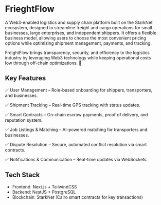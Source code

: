 # FrieghtFlow
A Web3-enabled logistics and supply chain platform built on the StarkNet ecosystem, designed to streamline freight and cargo operations for small businesses, large enterprises, and independent shippers.
It offers a flexible business model, allowing users to choose the most convenient pricing options while optimizing shipment management, payments, and tracking.

FreightFlow brings transparency, security, and efficiency to the logistics industry by leveraging Web3 technology while keeping operational costs low through off-chain optimizations. 🚀

## Key Features
✅ User Management – Role-based onboarding for shippers, transporters, and businesses.

✅ Shipment Tracking – Real-time GPS tracking with status updates.

✅ Smart Contracts – On-chain escrow payments, proof of delivery, and reputation system.

✅ Job Listings & Matching – AI-powered matching for transporters and businesses.

✅ Dispute Resolution – Secure, automated conflict resolution via smart contracts.

✅ Notifications & Communication – Real-time updates via WebSockets.

## Tech Stack
- Frontend: Next.js + TailwindCSS
- Backend: NestJS + PostgreSQL
- Blockchain: StarkNet (Cairo smart contracts for key transactions)

